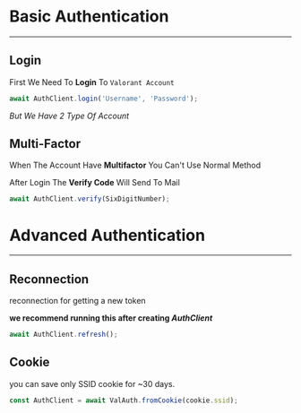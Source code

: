 # Basic Authentication

-----------

## Login

First We Need To **Login** To `Valorant Account`

```typescript
await AuthClient.login('Username', 'Password');
```

*But We Have 2 Type Of Account*
 
## Multi-Factor

When The Account Have **Multifactor** You Can't Use Normal Method

After Login The **Verify Code** Will Send To Mail

```typescript
await AuthClient.verify(SixDigitNumber);
```

# Advanced Authentication

-----------

## Reconnection

reconnection for getting a new token

**we recommend running this after creating *AuthClient***

```typescript
await AuthClient.refresh();
```

## Cookie

you can save only SSID cookie for ~30 days.

```typescript
const AuthClient = await ValAuth.fromCookie(cookie.ssid);
```